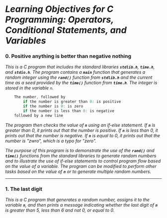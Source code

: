 # ***Learning Objectives for C Programming: Operators, Conditional Statements, and Variables***



### 0. Positive anything is better than negative nothing

*This is a C program that includes the standard libraries **`stdlib.h`**, **`time.h`**, and **`stdio.h`**. The program contains a **`main`** function that generates a random integer using the **`rand()`** function from **`stdlib.h`** and the current time as a seed provided by the **`time()`** function from **`time.h`**. The integer is stored in the variable `n`.*

```c
    The number, followed by
        if the number is greater than 0: is positive
        if the number is 0: is zero
        if the number is less than 0: is negative
    followed by a new line
```

*The program then checks the value of **`n`** using an if-else statement. If **`n`** is greater than 0, it prints out that the number is positive. If **`n`** is less than 0, it prints out that the number is negative. If **`n`** is equal to 0, it prints out that the number is "zwro", which is a typo for "zero".*

*The purpose of this program is to demonstrate the use of the **`rand()`** and **`time()`** functions from the standard libraries to generate random numbers and to illustrate the use of if-else statements to control program flow based on the value of a variable. The program can be modified to perform other tasks based on the value of **`n`** or to generate multiple random numbers.*

_______________________________________


### 1. The last digit

*This is a C program that generates a random number, assigns it to the variable **`n`**, and then prints a message indicating whether the last digit of **`n`** is greater than 5, less than 6 and not 0, or equal to 0.*
